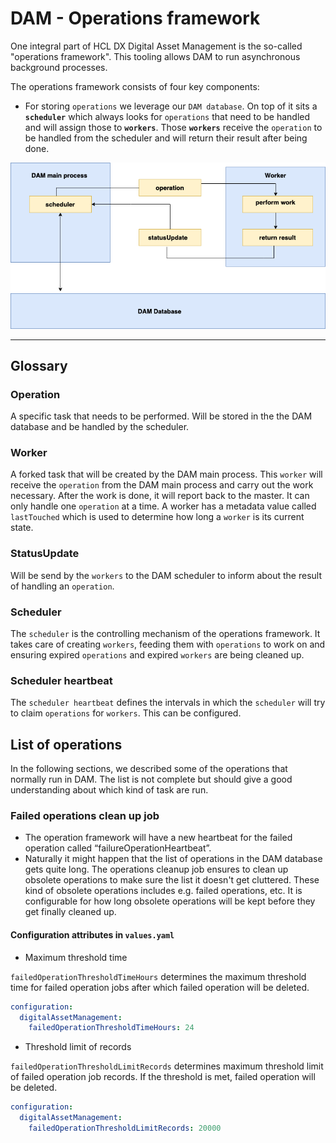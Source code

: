 # DAM - Operations framework 

One integral part of HCL DX Digital Asset Management is the so-called "operations framework". This tooling allows DAM to run asynchronous background processes.
 
The operations framework consists of four key components:

- For storing `operations` we leverage our `DAM database`. On top of it sits a **`scheduler`** which always looks for `operations` that need to be handled and will assign those to **`workers`**. Those **`workers`** receive the `operation` to be handled from the scheduler and will return their result after being done. 

![Architectural Overview](.../../../../images/architectural_overview.png)
 
---
## Glossary

### Operation
A specific task that needs to be performed. Will be stored in the the DAM database and be handled by the scheduler.
### Worker
A forked task that will be created by the DAM main process. This `worker` will receive the `operation` from the DAM main process and carry out the work necessary. After the work is done, it will report back to the master. It can only handle one `operation` at a time. A worker has a metadata value called `lastTouched` which is used to determine how long a `worker` is its current state. 
### StatusUpdate
Will be send by the `workers` to the DAM scheduler to inform about the result of handling an `operation`.  
### Scheduler
The `scheduler` is the controlling mechanism of the operations framework. It takes care of creating `workers`, feeding them with `operations` to work on and ensuring expired `operations` and expired `workers` are being cleaned up.
### Scheduler heartbeat
The `scheduler heartbeat` defines the intervals in which the `scheduler` will try to claim `operations` for `workers`. This can be configured.  
## List of operations 

In the following sections, we described some of the operations that normally run in DAM. The list is not complete but should give a good understanding about which kind of task are run. 
### Failed operations clean up job

-   The operation framework will have a new heartbeat for the failed operation called “failureOperationHeartbeat”.
-   Naturally it might happen that the list of operations in the DAM database gets quite long. The operations cleanup job ensures to clean up obsolete operations to make sure the list it doesn't get cluttered. These kind of obsolete operations includes e.g. failed operations, etc. It is configurable for how long obsolete operations will be kept before they get finally cleaned up.
#### Configuration attributes in `values.yaml` 

- Maximum threshold time

`failedOperationThresholdTimeHours` determines the maximum threshold time for failed operation jobs after which failed operation will be deleted. 

```yaml
configuration:
  digitalAssetManagement:
    failedOperationThresholdTimeHours: 24
```

- Threshold limit of records

`failedOperationThresholdLimitRecords` determines maximum threshold limit of failed operation job records. If the threshold is met, failed operation will be deleted.

```yaml
configuration:
  digitalAssetManagement:
    failedOperationThresholdLimitRecords: 20000
```